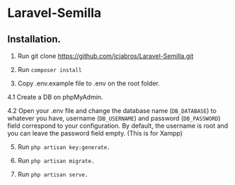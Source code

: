 # Laravel-Semilla

## Installation.

1. Run git clone https://github.com/jcjabros/Laravel-Semilla.git

2. Run `composer install`

3. Copy .env.example file to .env on the root folder.

4.1 Create a DB on phpMyAdmin.

4.2 Open your .env file and change the database name (`DB_DATABASE`) to whatever you have, username (`DB_USERNAME`) and password (`DB_PASSWORD`) field correspond to your configuration. By default, the username is root and you can leave the password field empty. (This is for Xampp) 

5. Run `php artisan key:generate.`

6. Run `php artisan migrate.`

7. Run `php artisan serve.`

